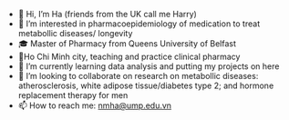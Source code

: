 - 👋 Hi, I’m Ha (friends from the UK call me Harry)
- 👀 I’m interested in pharmacoepidemiology of medication to treat metabollic diseases/ longevity 
- 🎓 Master of Pharmacy from Queens University of Belfast
- 📍Ho Chi Minh city, teaching and practice clinical pharmacy
- 🌱 I’m currently learning data analysis and putting my projects on here
- 💞️ I’m looking to collaborate on research on metabollic diseases: atherosclerosis, white adipose tissue/diabetes type 2; and hormone replacement therapy for men
- 📫 How to reach me: nmha@ump.edu.vn
